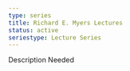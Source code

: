```yaml
---
type: series
title: Richard E. Myers Lectures
status: active
seriestype: Lecture Series
---
```

Description Needed